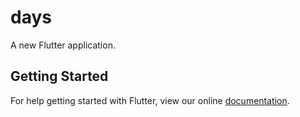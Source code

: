 # days

A new Flutter application.

## Getting Started

For help getting started with Flutter, view our online
[documentation](https://flutter.io/).
